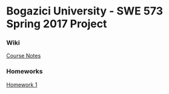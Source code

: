 # Bogazici University - SWE 573 Spring 2017 Project



### Wiki
[Course Notes](https://github.com/fatiharaci/Spring2017Swe573/wiki/Course-Notes)



### Homeworks
[Homework 1](https://github.com/fatiharaci/Spring2017Swe573/wiki/Homework-1)
